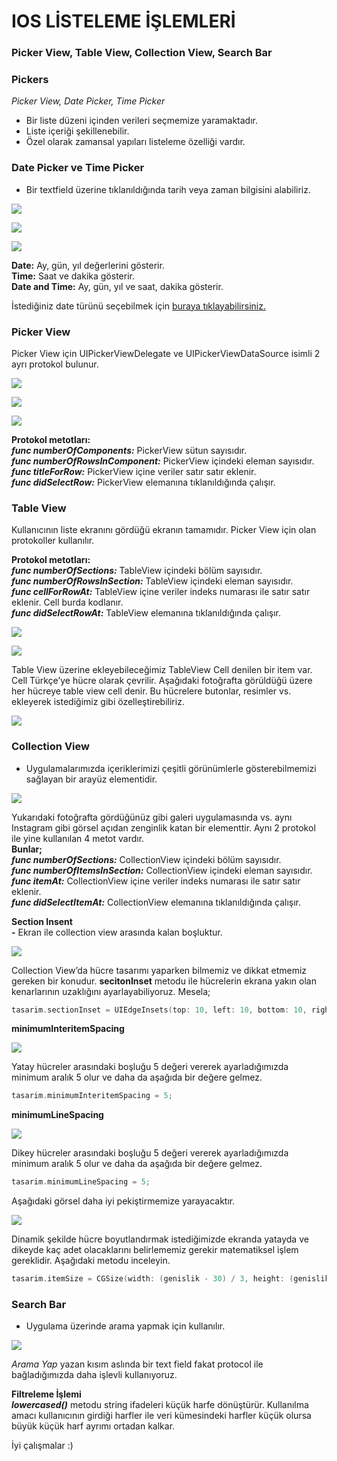 IOS LİSTELEME İŞLEMLERİ
=======================

### Picker View, Table View, Collection View, Search Bar

### Pickers

_Picker View, Date Picker, Time Picker_

*   Bir liste düzeni içinden verileri seçmemize yaramaktadır.
*   Liste içeriği şekillenebilir.
*   Özel olarak zamansal yapıları listeleme özelliği vardır.

### Date Picker ve Time Picker

*   Bir textfield üzerine tıklanıldığında tarih veya zaman bilgisini alabiliriz.

![](https://cdn-images-1.medium.com/max/400/1*DmxtA_LLVt-MEVVwb2RKVQ.png)

![](https://cdn-images-1.medium.com/max/600/1*RHfPsh0OEI8zUINw4_8Qtw.png)

![](https://cdn-images-1.medium.com/max/600/1*LrtDq_oxKRr6N038rSfUwA.png)

**Date:** Ay, gün, yıl değerlerini gösterir.  
**Time:** Saat ve dakika gösterir.  
**Date and Time:** Ay, gün, yıl ve saat, dakika gösterir.

İstediğiniz date türünü seçebilmek için [buraya tıklayabilirsiniz.](https://nsdateformatter.com)

### Picker View

Picker View için UIPickerViewDelegate ve UIPickerViewDataSource isimli 2 ayrı protokol bulunur.

![](https://cdn-images-1.medium.com/max/600/1*9EJQ3d2SD5fpCoICaFeo-A.png)

![](https://cdn-images-1.medium.com/max/200/1*Y4-bPc0xJNwVBsdT2b5Ocg.png)

![](https://cdn-images-1.medium.com/max/600/1*FDByMCG2z1OKEcVXNgIsjA.png)

**Protokol metotları:**  
**_func numberOfComponents:_** PickerView sütun sayısıdır.  
**_func numberOfRowsInComponent:_** PickerView içindeki eleman sayısıdır.  
**_func titleForRow:_** PickerView içine veriler satır satır eklenir.  
**_func didSelectRow:_** PickerView elemanına tıklanıldığında çalışır.

### Table View

Kullanıcının liste ekranını gördüğü ekranın tamamıdır. Picker View için olan protokoller kullanılır.

**Protokol metotları:**  
**_func numberOfSections:_** TableView içindeki bölüm sayısıdır.  
**_func numberOfRowsInSection:_** TableView içindeki eleman sayısıdır.  
**_func cellForRowAt:_** TableView içine veriler indeks numarası ile satır satır eklenir. Cell burda kodlanır.  
**_func didSelectRowAt:_** TableView elemanına tıklanıldığında çalışır.

![](https://cdn-images-1.medium.com/max/800/1*Aa8K-EmhLCLIHwtKBEQb7Q.png)

![](https://cdn-images-1.medium.com/max/800/1*cMvL0rcQoUtSJ_iYo7YA0Q.png)

Table View üzerine ekleyebileceğimiz TableView Cell denilen bir item var. Cell Türkçe’ye hücre olarak çevrilir. Aşağıdaki fotoğrafta görüldüğü üzere her hücreye table view cell denir. Bu hücrelere butonlar, resimler vs. ekleyerek istediğimiz gibi özelleştirebiliriz.

![](https://cdn-images-1.medium.com/max/800/1*Dcc-BXiwONQ-7OoGybs4TQ.png)

### Collection View

*   Uygulamalarımızda içeriklerimizi çeşitli görünümlerle gösterebilmemizi sağlayan bir arayüz elementidir.

![](https://cdn-images-1.medium.com/max/800/1*uJWbO2sY3JKxUTybhZEw-w.png)

Yukarıdaki fotoğrafta gördüğünüz gibi galeri uygulamasında vs. aynı Instagram gibi görsel açıdan zenginlik katan bir elementtir. Aynı 2 protokol ile yine kullanılan 4 metot vardır.   
**Bunlar;**  
**_func numberOfSections:_** CollectionView içindeki bölüm sayısıdır.  
**_func numberOfItemsInSection:_** CollectionView içindeki eleman sayısıdır.  
**_func itemAt:_** CollectionView içine veriler indeks numarası ile satır satır eklenir.  
**_func didSelectItemAt:_** CollectionView elemanına tıklanıldığında çalışır.

**Section Insent  
\-** Ekran ile collection view arasında kalan boşluktur.

![](https://cdn-images-1.medium.com/max/800/1*vLePNMv1k2lybzQ87caZ5g.png)

Collection View’da hücre tasarımı yaparken bilmemiz ve dikkat etmemiz gereken bir konudur. **secitonInset** metodu ile hücrelerin ekrana yakın olan kenarlarının uzaklığını ayarlayabiliyoruz. Mesela;

```swift
tasarim.sectionInset = UIEdgeInsets(top: 10, left: 10, bottom: 10, right: 10);
```

**minimumInteritemSpacing**

![](https://cdn-images-1.medium.com/max/800/1*X9uC_WcxYZl_ll4ts5TLaA.png)

Yatay hücreler arasındaki boşluğu 5 değeri vererek ayarladığımızda minimum aralık 5 olur ve daha da aşağıda bir değere gelmez.

```swift
tasarim.minimumInteritemSpacing = 5;
```

**minimumLineSpacing**

![](https://cdn-images-1.medium.com/max/800/1*BjvQ25K8xHYHFu2E4CI2uQ.png)

Dikey hücreler arasındaki boşluğu 5 değeri vererek ayarladığımızda minimum aralık 5 olur ve daha da aşağıda bir değere gelmez.

```swift
tasarim.minimumLineSpacing = 5;
```

Aşağıdaki görsel daha iyi pekiştirmemize yarayacaktır.

![](https://cdn-images-1.medium.com/max/800/1*XkO8XBXmeBJFwOGBS2JRTQ.png)

Dinamik şekilde hücre boyutlandırmak istediğimizde ekranda yatayda ve dikeyde kaç adet olacaklarını belirlememiz gerekir matematiksel işlem gereklidir. Aşağıdaki metodu inceleyin.

```swift
tasarim.itemSize = CGSize(width: (genislik - 30) / 3, height: (genislik - 30) / 3);
```

### Search Bar

*   Uygulama üzerinde arama yapmak için kullanılır.

![](https://cdn-images-1.medium.com/max/800/1*0ZxwUzLhR9Kas2wbEFQtvg.png)

_Arama Yap_ yazan kısım aslında bir text field fakat protocol ile bağladığımızda daha işlevli kullanıyoruz.

**Filtreleme İşlemi  
_lowercased()_** metodu string ifadeleri küçük harfe dönüştürür.
Kullanılma amacı kullanıcının girdiği harfler ile veri kümesindeki harfler küçük olursa büyük küçük harf ayrımı ortadan kalkar.

İyi çalışmalar :)
